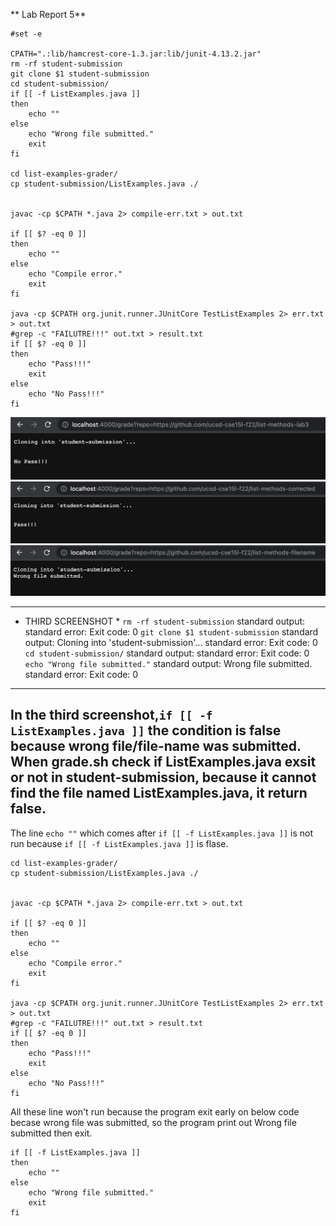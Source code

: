 ** Lab Report 5**
```
#set -e

CPATH=".:lib/hamcrest-core-1.3.jar:lib/junit-4.13.2.jar"
rm -rf student-submission
git clone $1 student-submission
cd student-submission/
if [[ -f ListExamples.java ]]
then 
    echo ""
else
    echo "Wrong file submitted."
    exit
fi

cd list-examples-grader/
cp student-submission/ListExamples.java ./


javac -cp $CPATH *.java 2> compile-err.txt > out.txt

if [[ $? -eq 0 ]]
then 
    echo ""
else 
    echo "Compile error."
    exit
fi

java -cp $CPATH org.junit.runner.JUnitCore TestListExamples 2> err.txt > out.txt
#grep -c "FAILUTRE!!!" out.txt > result.txt
if [[ $? -eq 0 ]]
then 
    echo "Pass!!!"
    exit
else 
    echo "No Pass!!!"
fi

```
![image](image/lab5-1.png)
![image](image/lab5-2.png)
![image](image/lab5-3.png)

---
* THIRD SCREENSHOT *
`rm -rf student-submission`        standard output:                                           standard error:       Exit code: 0
`git clone $1 student-submission`  standard output: Cloning into 'student-submission'...      standard error:       Exit code: 0
`cd student-submission/`           standard output:                                           standard error:       Exit code: 0
`echo "Wrong file submitted."`     standard output: Wrong file submitted.                     standard error:       Exit code: 0
---
In the third screenshot,`if [[ -f ListExamples.java ]]` the condition is false because wrong file/file-name was submitted. When grade.sh check if ListExamples.java exsit or not in student-submission, because it cannot find the file named ListExamples.java, it return false.
---
The line `echo ""` which comes after `if [[ -f ListExamples.java ]]` is not run because `if [[ -f ListExamples.java ]]` is flase.
```
cd list-examples-grader/
cp student-submission/ListExamples.java ./


javac -cp $CPATH *.java 2> compile-err.txt > out.txt

if [[ $? -eq 0 ]]
then 
    echo ""
else 
    echo "Compile error."
    exit
fi

java -cp $CPATH org.junit.runner.JUnitCore TestListExamples 2> err.txt > out.txt
#grep -c "FAILUTRE!!!" out.txt > result.txt
if [[ $? -eq 0 ]]
then 
    echo "Pass!!!"
    exit
else 
    echo "No Pass!!!"
fi
```
All these line won't run because the program exit early on below code becase wrong file was submitted, so the program print out Wrong file submitted then exit.
```
if [[ -f ListExamples.java ]]
then 
    echo ""
else
    echo "Wrong file submitted."
    exit
fi
```
